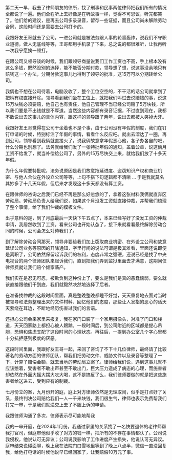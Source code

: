 
第二天一早，我去了律师朋友的律所，找了刑事和民事两位律师把我们所有的情况全都说了一遍。他们全程听上去好像是在听故事一样，觉得不可思议，听完都笑了。他们给的建议，是再去公司多录录音，留存一些证据，而且公司尚未解除劳动合同，这段时间还是需要去公司打卡的。

我跟好友王哥就去了公司，一进公司就是被法务跟人事的轮番轰炸，说我们不守职业道德，做人无底线等等，王哥都用手机录了下来，总之说的都很难听，让我再听一次我宁愿挨一顿打。

在跟公司又领导谈的时候，我们跟领导商量说我们工作工资也不高，手上根本没有这么多钱，既然没别的选择，能不能否分期付款，领导想了想，说这事没余地只有赔钱这一个办法，分期付款这事儿也得到了领导的批准，这15万可以分期转给公司。

我俩也不想在公司待着，电脑没收了，整个工位空空的，不干活的话公司就拿到了把柄有权直接开除。领导看到我们坐在工位上，就把我们叫过去说赔钱的事，说这15万块钱必须要赔，他自己也有责任，他自己管理不当已经公司赔了5万块钱，所以我们要是不出钱就是不厚道。当然这些内容都有录音证据，不过直到现在，我都不敢说出去这事儿的具体内容，跟这样的领导跟了两年，说出去都被人笑掉大牙。

我跟好友王哥觉得在公司干坐着也不是个事，由于公司没有年假的制度，我们在钉钉申请的时候，特别标注了年假的事情，看看什么反应吧。就出去溜达了一圈，再到公司，领导看到我俩就直接火了，说我俩故意拿年假恶心他，各子办各自的吧，什么分期也别想了。法务就给我们发了一张特批年假的通知，盖着公章，说这俩月工资不给发了，就当补偿给公司了，另外的15万尽快交上来，就给我们放了十多天年假。

为什么年假要特批呢，法务说原因是我们故意拖延进度、盗窃知识产权和商业机密、与他人合伙在外设立公司等等，上句不搭下句逻辑都不清晰 ... 于是我就莫名其妙多了十几天年假，但后来才发现这十多天都没有算工资。

在跟律师的咨询之后我们已经不再是那么好忽悠的了，拿着这张材料我俩就直奔区劳动局。劳动局负责人给我们说，如果这个月没发工资就直接仲裁，并帮我们梳理了整个事情，给了我们仲裁的模板文件。

出乎意料的是，到了月底最后一天快下午五点了，本来已经写好了没发工资的仲裁申请，我居然收到了工资。看来公司也开始认怂了，接下来就看看最终解除劳动合同的时候，公司会怎么对待我们了。

到了解除劳动合同那天，领导非要给我们加上窃取商业机密、在外设立公司和故意延误公司业务等原因的开除通知，字里行间的说法可谓是极其难看，里面还说即便是离职了，公司依然保留起诉我们的权利，态度非常之强硬，还说已经是找了中央电视台的两个律师团队来起诉我们，直到把我们弄到监狱里面去才满意，这期间仅律师费就让我们赔个倾家荡产。

我们实在是忍无可忍，被欺负到这种份上了，要么是我们是真的愚蠢懦弱，要么就该直接跟他们干到底，我们就毅然决然地选择了后者。

在准备找仲裁的这段时间里面，真是整晚整晚都睡不好觉，天天重复地去面对当时被领导和法务整理出来的文件材料、回忆他们的态度，那些让人发指的恶心的话天天萦绕在耳边，不断地经历伤害过我们的言语。

还担心公司会来家里来报复，我在家门口装了一个家用摄像头，对准了门口和楼道，天天回家路上都担心被人跟踪。一段时间后，到公司附近的区域都是提心吊胆，恐惧和焦虑支配了这段时间的心理状态。再往后，一提到办公室几个字心里都十分抗拒感到极度的厌恶。

这段时间里面，我跟好友王哥一起，来回了咨询了不下十几位律师，最终请了比较著名的劳动方面的律师团队，帮我们把劳动文件、威胁文件以及录音等整理了一下，计算了赔偿金额，就去当地的劳动局立案了。律师给我们说，遇到这事儿就不应该憋着，受害者不敢出声甚至不敢出门，巨大压力造成了病态的心理，而施害者却依然在外面大摇大摆大吃大喝，这不是搞反了么，我们律师要做的就是把这些施害者给送进去，受到应有的制裁。

七月份立的案，九月份开的庭，庭上对方律师依然是无理取闹，似乎是打点好了关系，最终判决公司赔给我们一人一千来块钱，我们很生气，律师也表示免费帮我们打完一审，于是我们就递交上去了不服上诉的申请。





我跟律师沟通了多次，律师表示尽可能地帮我

我的一审开庭，在2024年1月份。我通过家里的关系找了一名快要退休的老律师帮我打官司，但庭审他似乎收了对方的钱一样，把所有的不存在事情都认了。公司说我侵权，他说认可无异议；公司说我影响了工作进度产生损失，他说认可无异议。庭审结束说碰面聊，晚上我在法院门口雪地里等到了晚上八点半，微信一直没回复我，给他打电话的时候他说早已经回家了，让我赔偿10万元了事。
